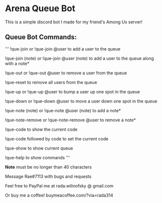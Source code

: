 # Arena Queue Bot

This is a simple discord bot I made for my friend's Among Us server!

## Queue Bot Commands:
'''
!que-join or !que-join @user to add a user to the queue

!que-join (note) or !que-join @user (note) to add a user to the queue along with a note*

!que-out or !que-out @user to remove a user from the queue

!que-reset to remove all users from the queue

!que-up or !que-up @user to bump a user up one spot in the queue

!que-down or !que-down @user to move a user down one spot in the queue

!que-note (note) or !que-note @user (note) to add a note*

!que-note-remove or !que-note-remove @user to remove a note*

!que-code to show the current code

!que-code followed by code to set the current code

!que-show to show current queue

!que-help to show commands
'''

**Note** must be no longer than 40 characters 

Message Rae#7113 with bugs and requests

Feel free to PayPal me at rada.wilinofsky @ gmail.com

Or buy me a coffee! buymeacoffee.com/?via=rada314

